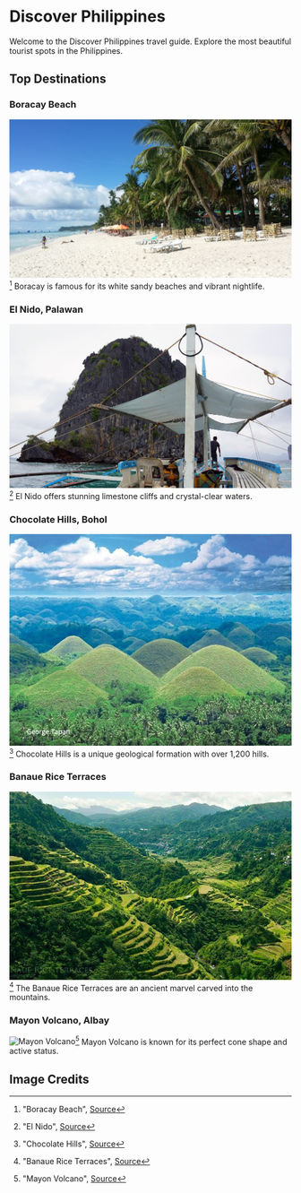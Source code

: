# Discover Philippines

Welcome to the Discover Philippines travel guide. Explore the most beautiful tourist spots in the Philippines.

## Top Destinations

### Boracay Beach

![Boracay Beach](images/boracay.jpg)[^1]
Boracay is famous for its white sandy beaches and vibrant nightlife.

### El Nido, Palawan

![El Nido](images/el_nido.jpg)[^2]
El Nido offers stunning limestone cliffs and crystal-clear waters.

### Chocolate Hills, Bohol

![Chocolate Hills](images/chocolate_hills.jpeg)[^3]
Chocolate Hills is a unique geological formation with over 1,200 hills.

### Banaue Rice Terraces

![Banaue Rice Terraces](images/banaue_rice_terraces.jpeg)[^4]
The Banaue Rice Terraces are an ancient marvel carved into the mountains.

### Mayon Volcano, Albay

![Mayon Volcano](images/mayon_volcano.jepg)[^5]
Mayon Volcano is known for its perfect cone shape and active status.

## Image Credits

[^1]: "Boracay Beach", [Source](https://pixabay.com/photos/boracay-beach-2065643/)
[^2]: "El Nido", [Source](https://pixabay.com/photos/el-nido-philippines-palawan-island-2654886/)
[^3]: "Chocolate Hills", [Source](https://ph.pinterest.com/pin/393220611216444154/)
[^4]: "Banaue Rice Terraces", [Source](https://ph.pinterest.com/pin/1150177192322887798/)
[^5]: "Mayon Volcano", [Source](URL)
